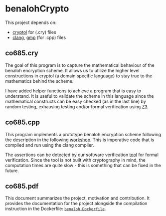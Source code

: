# benalohCrypto

This project depends on:
- [cryptol](https://github.com/GaloisInc/cryptol/tree/master) for (.cry) files
- [clang](https://github.com/llvm/llvm-project), [gmp](https://gmplib.org/) (for .cpp) files

## co685.cry
The goal of this program is to capture the mathematical behaviour of the benaloh encryption scheme. It allows us to utilize the higher level constructions in cryptol (a domain specific language) to stay true to the mathematics behind the scheme.

I have added helper functions to achieve a program that is easy to understand. It is useful to validate the scheme in this language since the mathematical constructs can be easy checked (as in the last line) by random testing, exhausing testing and/or formal verification using [Z3](https://github.com/jetafese/z3).

## co685.cpp
This program implements a prototype benaloh encryption scheme following the description in the following [workshop](https://iopscience.iop.org/article/10.1088/1742-6596/1542/1/012039/pdf). This is imperative code that is compiled and run using the clang compiler.

The assertions can be detected by our software verification [tool](https://github.com/jetafese/seahorn) for formal verification. Since the tool is not built with cryptography in mind, the computation times are quite slow - this is something that can be fixed in the future.

## co685.pdf

This document summarizes the project, motivation and contribution. It provides the documentation for the project alongside the compilation instruction in the Dockerfile: [`benaloh.Dockerfile`](benaloh.Dockerfile).

